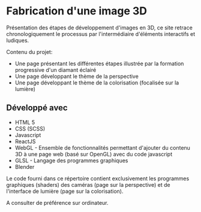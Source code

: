 # Fabrication d'une image 3D

Présentation des étapes de développement d'images en 3D, ce site retrace chronologiquement le processus par l'intermédiaire d'éléments interactifs et ludiques.

Contenu du projet:

- Une page présentant les différentes étapes illustrée par la formation progressive d'un diamant éclairé
- Une page développant le thème de la perspective
- Une page développant le thème de la colorisation (focalisée sur la lumière)

## Développé avec

- HTML 5
- CSS (SCSS)
- Javascript
- ReactJS
- WebGL - Ensemble de fonctionnalités permettant d'ajouter du contenu 3D à une page web (basé sur OpenGL) avec du code javascript
- GLSL - Langage des programmes graphiques
- Blender

Le code fourni dans ce répertoire contient exclusivement les programmes graphiques (shaders) des caméras (page sur la perspective) et de l'interface de lumière (page sur la colorisation).

A consulter de préférence sur ordinateur.
